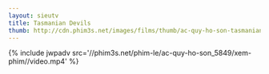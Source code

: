 ```yaml
---
layout: sieutv
title: Tasmanian Devils
thumb: http://cdn.phim3s.net/images/films/thumb/ac-quy-ho-son-tasmanian-devils-2013.jpg
---
```

{% include jwpadv src='//phim3s.net/phim-le/ac-quy-ho-son_5849/xem-phim//video.mp4' %}